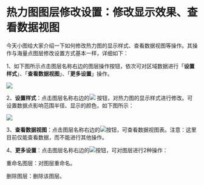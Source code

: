 # 热力图图层修改设置：修改显示效果、查看数据视图

今天小图给大家介绍一下如何修改热力图的显示样式、查看数据视图等操作。其操作与海量点图层修改设置方式基本一样，详细如下：

1、如下图所示点击图层名称右边的图层操作按钮，依次可对区域数据进行「**设置样式**」、「**查看数据视图**」、「**更多设置**」操作。

![](http://pic.dituwuyou.com/map%2Fpicture%2F%E7%83%AD%E5%8A%9B%E5%9B%BE%E5%9B%BE%E5%B1%822.png)

2、**设置样式**：点击图层名称右边的![](http://pic.dituwuyou.com/map%2Fpicture%2F%E7%83%AD%E5%8A%9B%E5%9B%BE%E5%9B%BE%E5%B1%8262.jpg)   按钮，对热力图的显示样式进行修改。可设置数据点影响范围半径、显示的颜色，如下图所示：

![](http://pic.dituwuyou.com/map%2Fpicture%2F%E7%83%AD%E5%8A%9B%E5%9B%BE%E5%9B%BE%E5%B1%827.jpg)

3、**查看数据视图**：点击图层名称右边的![](http://pic.dituwuyou.com/map%2Fpicture%2F%E7%83%AD%E5%8A%9B%E5%9B%BE%E5%9B%BE%E5%B1%8200.jpg)按钮，可查看数据视图表。注意：这里目前仅能查看数据，而不能进行其他操作。

4、**更多设置**：点击图层名称右边的![](http://pic.dituwuyou.com/map%2Fpicture%2F%E7%83%AD%E5%8A%9B%E5%9B%BE%E5%9B%BE%E5%B1%82000.jpg)按钮，可对图层进行2种操作：

重命名图层：对图层重命名。

删除图层：删除该图层。
